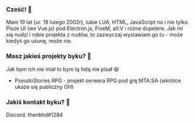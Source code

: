 ### Cześć! 👋
Mam 19 lat (ur. 18 lutego 2002r), lubie LUA, HTML, JavaScript no i nie tylko.
Pisze UI (we Vue.js) pod Electron.js, FiveM, alt:V i różne dupelere.
Jak mi się nudzi i robie projekta z nudów, to zazwyczaj wystawiam go tu - może kiedyś go usunę, może nie.

### Masz jakieś projekty byku? 🤔
Jak bym ich nie miał to bym tą listę nie pisał 😄
* PseudoStories RPG - projekt serwera RPG pod grę MTA:SA (wkrótce ukaże się publiczny GH)

### Jakiś kontakt byku? 🤔
Discord: thenbhd#1284

<!--
**neightyy/neightyy** is a ✨ _special_ ✨ repository because its `README.md` (this file) appears on your GitHub profile.

Here are some ideas to get you started:

- 🔭 I’m currently working on ...
- 🌱 I’m currently learning ...
- 👯 I’m looking to collaborate on ...
- 🤔 I’m looking for help with ...
- 💬 Ask me about ...
- 📫 How to reach me: ...
- 😄 Pronouns: ...
- ⚡ Fun fact: ...
-->
